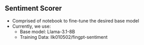 ## Sentiment Scorer
- Comprised of notebook to fine-tune the desired base model
- Currently, we use:
     - Base model: Llama-3.1-8B
     - Training Data: llk010502/fingpt-sentiment

